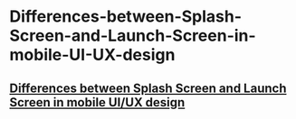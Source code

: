 # Differences-between-Splash-Screen-and-Launch-Screen-in-mobile-UI-UX-design
## [Differences between Splash Screen and Launch Screen in mobile UI/UX design](https://stackoverflow.com/questions/12140464/difference-between-launch-image-and-splash-screen) <br><br>




